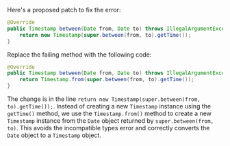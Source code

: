 Here's a proposed patch to fix the error:
```java
@Override
public Timestamp between(Date from, Date to) throws IllegalArgumentException {
    return new Timestamp(super.between(from, to).getTime());
}
```
Replace the failing method with the following code:
```java
@Override
public Timestamp between(Date from, Date to) throws IllegalArgumentException {
    return Timestamp.from(super.between(from, to).getTime());
}
```
The change is in the line `return new Timestamp(super.between(from, to).getTime());`. Instead of creating a new `Timestamp` instance using the `getTime()` method, we use the `Timestamp.from()` method to create a new `Timestamp` instance from the `Date` object returned by `super.between(from, to)`. This avoids the incompatible types error and correctly converts the `Date` object to a `Timestamp` object.